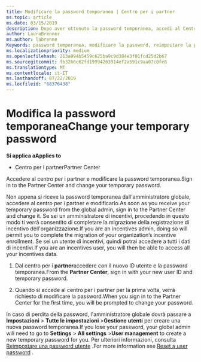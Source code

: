 ```yaml
---
title: Modificare la password temporanea | Centro per i partner
ms.topic: article
ms.date: 03/15/2019
description: Dopo aver ottenuto la password temporanea, accedi al Centro per i partner e modificala.
author: LauraBrenner
ms.author: labrenne
Keywords: password temporanea, modificare la password, reimpostare la password
ms.localizationpriority: medium
ms.openlocfilehash: 213a994b5459c625ba9c9d384e3f01fcd25d2b67
ms.sourcegitcommit: fb3266c62fd19994263914ef2a591c9aa07c0fe8
ms.translationtype: MT
ms.contentlocale: it-IT
ms.lasthandoff: 07/22/2019
ms.locfileid: "68376438"
---
```

# <a name="change-your-temporary-password"></a><span data-ttu-id="18da6-104">Modifica la password temporanea</span><span class="sxs-lookup"><span data-stu-id="18da6-104">Change your temporary password</span></span>

<span data-ttu-id="18da6-105">**Si applica a**</span><span class="sxs-lookup"><span data-stu-id="18da6-105">**Applies to**</span></span>

-  <span data-ttu-id="18da6-106">Centro per i partner</span><span class="sxs-lookup"><span data-stu-id="18da6-106">Partner Center</span></span>

<span data-ttu-id="18da6-107">Accedere al centro per i partner e modificare la password temporanea.</span><span class="sxs-lookup"><span data-stu-id="18da6-107">Sign in to the Partner Center and change your temporary password.</span></span>

<span data-ttu-id="18da6-108">Non appena si riceve la password temporanea dall'amministratore globale, accedere al centro per i partner e modificarlo.</span><span class="sxs-lookup"><span data-stu-id="18da6-108">As soon as you receive your temporary password from the global admin, sign in to the Partner Center and change it.</span></span> <span data-ttu-id="18da6-109">Se sei un amministratore di incentivi, procedendo in questo modo ti verrà consentito di completare la migrazione della registrazione di incentivo dell'organizzazione.</span><span class="sxs-lookup"><span data-stu-id="18da6-109">If you are an incentives admin, doing so will permit you to complete the migration of your organization’s incentive enrollment.</span></span> <span data-ttu-id="18da6-110">Se sei un utente di incentivi, quindi potrai accedere a tutti i dati di incentivi.</span><span class="sxs-lookup"><span data-stu-id="18da6-110">If you are an incentives user, you will then be able to access all your incentives data.</span></span>

1.  <span data-ttu-id="18da6-111">Dal centro per i **partner**accedere con il nuovo ID utente e la password temporanea.</span><span class="sxs-lookup"><span data-stu-id="18da6-111">From the **Partner Center**, sign in with your new user ID and temporary password.</span></span>

2.  <span data-ttu-id="18da6-112">Quando si accede al centro per i partner per la prima volta, verrà richiesto di modificare la password.</span><span class="sxs-lookup"><span data-stu-id="18da6-112">When you sign in to the Partner Center for the first time, you will be prompted to change your password.</span></span>

<span data-ttu-id="18da6-113">In caso di perdita della password, l'amministratore globale dovrà passare a **Impostazioni** > **Tutte le impostazioni** >**Gestione utenti** per creare una nuova password temporanea.</span><span class="sxs-lookup"><span data-stu-id="18da6-113">If you lose your password, your global admin will need to go to  **Settings** > **All settings** >**User management** to create a new temporary password for you.</span></span>
<span data-ttu-id="18da6-114">Per ulteriori informazioni, consulta [Reimpostare una password utente](reset-a-user-password.md) .</span><span class="sxs-lookup"><span data-stu-id="18da6-114">For more information see [Reset a user password](reset-a-user-password.md) .</span></span>


 

 



